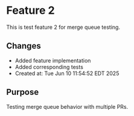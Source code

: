 # Feature 2

This is test feature 2 for merge queue testing.

## Changes
- Added feature implementation
- Added corresponding tests
- Created at: Tue Jun 10 11:54:52 EDT 2025

## Purpose
Testing merge queue behavior with multiple PRs.
